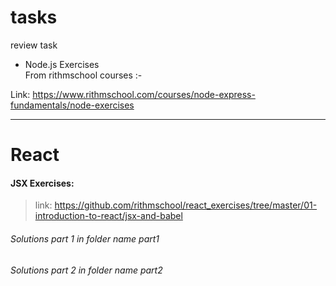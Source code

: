 # tasks
 review task  <br>
 

* Node.js Exercises  <br>
From rithmschool courses :-


 Link:
https://www.rithmschool.com/courses/node-express-fundamentals/node-exercises



<hr>
 
 # React
 #### JSX Exercises:
  > link: https://github.com/rithmschool/react_exercises/tree/master/01-introduction-to-react/jsx-and-babel
 ######  Solutions  part 1 in folder name part1
 ######  Solutions  part 2 in folder name part2


